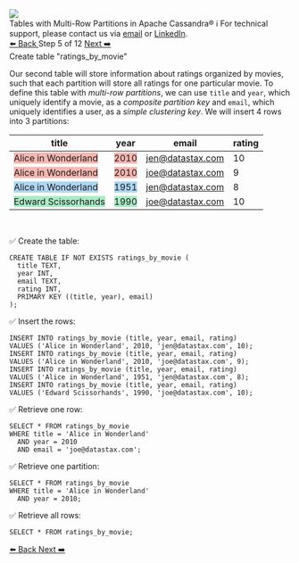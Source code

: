 <!-- TOP -->
<div class="top">
  <img src="https://datastax-academy.github.io/katapod-shared-assets/images/ds-academy-logo.svg" />
  <div class="scenario-title-section">
    <span class="scenario-title">Tables with Multi-Row Partitions in Apache Cassandra®</span>
    <span class="scenario-subtitle">ℹ️ For technical support, please contact us via <a href="mailto:aleksandr.volochnev@datastax.com">email</a> or <a href="https://dtsx.io/aleks">LinkedIn</a>.</span>
  </div>
</div>

<!-- NAVIGATION -->
<div id="navigation-top" class="navigation-top">
 <a href='command:katapod.loadPage?[{"step":"step4-astra"}]'
   class="btn btn-dark navigation-top-left">⬅️ Back
 </a>
<span class="step-count"> Step 5 of 12</span>
 <a href='command:katapod.loadPage?[{"step":"step6-astra"}]'
    class="btn btn-dark navigation-top-right">Next ➡️
  </a>
</div>

<!-- CONTENT -->

<div class="step-title">Create table "ratings_by_movie"</div>

Our second table will store information about ratings 
organized by movies, such that each partition will store all ratings for one 
particular movie. To define 
this table with *multi-row partitions*, we can use `title` and `year`, which uniquely identify a movie, 
as a *composite partition key* and `email`, which uniquely identifies a user,
as a *simple clustering key*. We will insert 4 rows into 3 partitions:


| title               | year | email            | rating |
|---------------------|------|------------------|--------|
| <span style="background-color:#F5B7B1">Alice in Wonderland</span> | <span style="background-color:#F5B7B1">2010</span> | jen@datastax.com |     10 |
| <span style="background-color:#F5B7B1">Alice in Wonderland</span> | <span style="background-color:#F5B7B1">2010</span> | joe@datastax.com |      9 |
| <span style="background-color:#AED6F1">Alice in Wonderland</span> | <span style="background-color:#AED6F1">1951</span> | jen@datastax.com |      8 |
| <span style="background-color:#ABEBC6">Edward Scissorhands</span> | <span style="background-color:#ABEBC6">1990</span> | joe@datastax.com |     10 |

<br/>

✅ Create the table:
```
CREATE TABLE IF NOT EXISTS ratings_by_movie (
  title TEXT,
  year INT,
  email TEXT,
  rating INT,
  PRIMARY KEY ((title, year), email)
);
```

✅ Insert the rows:
```
INSERT INTO ratings_by_movie (title, year, email, rating)  
VALUES ('Alice in Wonderland', 2010, 'jen@datastax.com', 10);
INSERT INTO ratings_by_movie (title, year, email, rating) 
VALUES ('Alice in Wonderland', 2010, 'joe@datastax.com', 9);
INSERT INTO ratings_by_movie (title, year, email, rating)   
VALUES ('Alice in Wonderland', 1951, 'jen@datastax.com', 8);
INSERT INTO ratings_by_movie (title, year, email, rating)   
VALUES ('Edward Scissorhands', 1990, 'joe@datastax.com', 10);
```

✅ Retrieve one row:
```
SELECT * FROM ratings_by_movie
WHERE title = 'Alice in Wonderland'
  AND year = 2010
  AND email = 'joe@datastax.com';
```

✅ Retrieve one partition:
```
SELECT * FROM ratings_by_movie
WHERE title = 'Alice in Wonderland'
  AND year = 2010;
```

✅ Retrieve all rows:
```
SELECT * FROM ratings_by_movie;
```

<!-- NAVIGATION -->
<div id="navigation-bottom" class="navigation-bottom">
 <a href='command:katapod.loadPage?[{"step":"step4-astra"}]'
   class="btn btn-dark navigation-bottom-left">⬅️ Back
 </a>
 <a href='command:katapod.loadPage?[{"step":"step6-astra"}]'
    class="btn btn-dark navigation-bottom-right">Next ➡️
  </a>
</div>

